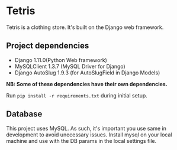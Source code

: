 # Tetris
Tetris is a clothing store. It's built on the Django web framework.

## Project dependencies

* Django 1.11.0(Python Web framework)
* MySQLClient 1.3.7 (MySQL Driver for Django)
* Django AutoSlug 1.9.3 (for AutoSlugField in Django Models)

**NB: Some of these dependencies have their own dependencies.**

Run `pip install -r requirements.txt` during initial setup.

## Database
This project uses MySQL. As such, it's important you use same in development to avoid unecessary issues. Install mysql on your local machine and use with the DB params in the local settings file.